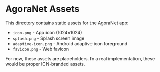 # AgoraNet Assets

This directory contains static assets for the AgoraNet app:

- `icon.png` - App icon (1024x1024)
- `splash.png` - Splash screen image
- `adaptive-icon.png` - Android adaptive icon foreground
- `favicon.png` - Web favicon

For now, these assets are placeholders. In a real implementation, these would be proper ICN-branded assets.
